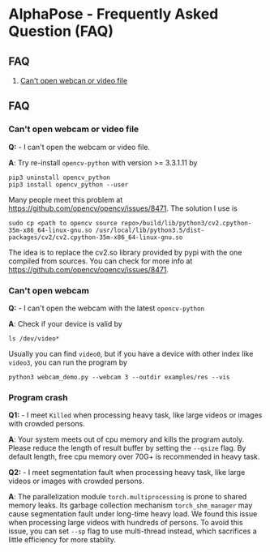 AlphaPose - Frequently Asked Question (FAQ)
============================================

## FAQ
1. [Can't open webcan or video file](#Can't-open-webcan-or-video-file)

## FAQ
### Can't open webcam or video file
**Q:** - I can't open the webcam or video file.

**A**: Try re-install `opencv-python` with version >= 3.3.1.11 by
```
pip3 uninstall opencv_python
pip3 install opencv_python --user
```
Many people meet this problem at https://github.com/opencv/opencv/issues/8471. The solution I use is 
```
sudo cp <path to opencv source repo>/build/lib/python3/cv2.cpython-35m-x86_64-linux-gnu.so /usr/local/lib/python3.5/dist-packages/cv2/cv2.cpython-35m-x86_64-linux-gnu.so
```
The idea is to replace the cv2.so library provided by pypi with the one compiled from sources. You can check for more info at https://github.com/opencv/opencv/issues/8471.

### Can't open webcam
**Q:** - I can't open the webcam with the latest `opencv-python`

**A**: Check if your device is valid by
```
ls /dev/video*
```
Usually you can find `video0`, but if you have a device with other index like `video3`, you can run the program by
```
python3 webcam_demo.py --webcam 3 --outdir examples/res --vis
```

### Program crash
**Q1:** - I meet `Killed` when processing heavy task, like large videos or images with crowded persons.

**A**: Your system meets out of cpu memory and kills the program autoly. Please reduce the length of result buffer by setting the `--qsize` flag. By default length, free cpu memory over 70G+ is recommended in heavy task.

**Q2:** - I meet segmentation fault when processing heavy task, like large videos or images with crowded persons.

**A**: The parallelization module `torch.multiprocessing` is prone to shared memory leaks. Its garbage collection mechanism `torch_shm_manager` may cause segmentation fault under long-time heavy load. We found this issue when processing large videos with hundreds of persons. To avoid this issue, you can set `--sp` flag to use multi-thread instead, which sacrifices a little efficiency for more stablity. 
